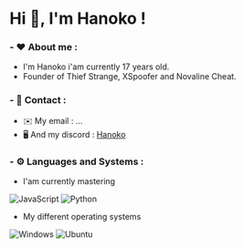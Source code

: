 <h1> Hi 👋, I'm Hanoko !</h1>
 
 ### - ❤️ About me :

- I'm Hanoko i'am currently 17 years old.
- Founder of Thief Strange, XSpoofer and Novaline Cheat.
### - 📩 Contact :
 - ✉️ My email : ...
 - 🖥️ And my discord : [Hanoko](https://discord.com/users/1084527992967016608)

### - ⚙️ Languages and Systems :

- I'am currently mastering

![JavaScript](https://img.shields.io/badge/javascript-%23323330.svg?style=for-the-badge&logo=javascript&logoColor=%23F7DF1E)
![Python]()

- My different operating systems
 
 ![Windows](https://img.shields.io/badge/Windows-0078D6?style=for-the-badge&logo=windows&logoColor=white)
 ![Ubuntu](https://img.shields.io/badge/Ubuntu-E95420?style=for-the-badge&logo=ubuntu&logoColor=white)

